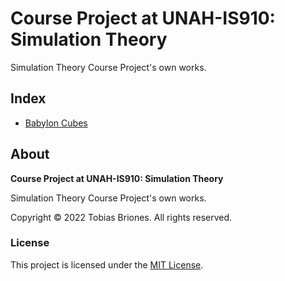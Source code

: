 # Course Project at UNAH-IS910: Simulation Theory

Simulation Theory Course Project's own works.

## Index

- [Babylon Cubes](babylon-cubes)

## About

**Course Project at UNAH-IS910: Simulation Theory**

Simulation Theory Course Project's own works.

Copyright © 2022 Tobias Briones. All rights reserved.

### License

This project is licensed under the [MIT License](LICENSE).
